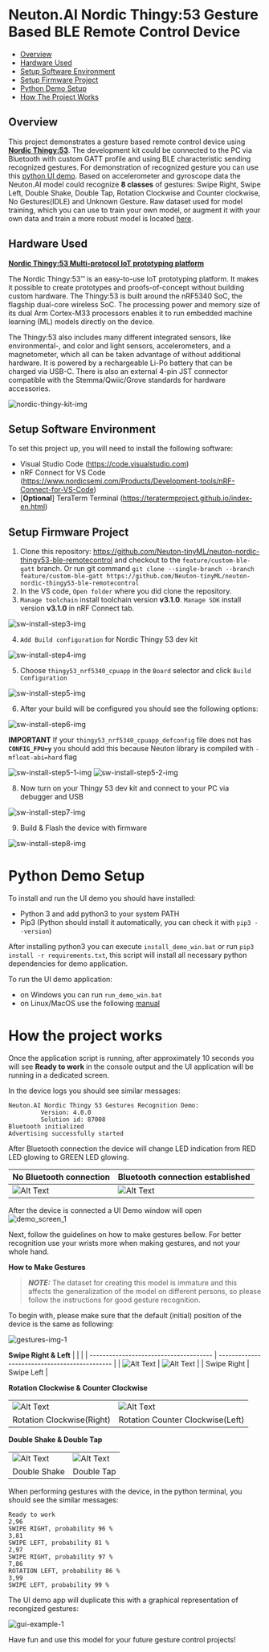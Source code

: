 # Neuton.AI Nordic Thingy:53 Gesture Based BLE Remote Control Device

- [Overview](#overview)
- [Hardware Used](#hw-used)
- [Setup Software Environment](#setup-sw-env)
- [Setup Firmware Project](#setup-fw-proj)
- [Python Demo Setup](#python-demo)
- [How The Project Works](#how-works)

## Overview <div id='overview'/>

This project demonstrates a gesture based remote control device using [__Nordic Thingy:53__](https://www.nordicsemi.com/Products/Development-hardware/Nordic-Thingy-53). The development kit could be connected to the PC via Bluetooth with custom GATT profile and using BLE characteristic sending recognized gestures. For demonstration of recognized gesture you can use this [python UI demo](#python-demo). Based on accelerometer and gyroscope data the Neuton.AI model could recognize __8 classes__ of gestures: Swipe Right, Swipe Left, Double Shake, Double Tap, Rotation Clockwise and Counter clockwise, No Gestures(IDLE) and Unknown Gesture. Raw dataset used for model training, which you can use to train your own model, or augment it with your own data and train a more robust model is located [here](https://drive.google.com/file/d/1mbECXMTTk7QbLah3stydOKv4n8uoSr8G/view?usp=sharing).

## Hardware Used <div id='hw-used'/>

[__Nordic Thingy:53 Multi-protocol IoT prototyping platform__](https://www.nordicsemi.com/Products/Development-hardware/Nordic-Thingy-53)

The Nordic Thingy:53™ is an easy-to-use IoT prototyping platform. It makes it possible to create prototypes and proofs-of-concept without building custom hardware. The Thingy:53 is built around the nRF5340 SoC, the flagship dual-core wireless SoC. The processing power and memory size of its dual Arm Cortex-M33 processors enables it to run embedded machine learning (ML) models directly on the device.

The Thingy:53 also includes many different integrated sensors, like environmental-, and color and light sensors, accelerometers, and a magnetometer, which all can be taken advantage of without additional hardware. It is powered by a rechargeable Li-Po battery that can be charged via USB-C. There is also an external 4-pin JST connector compatible with the Stemma/Qwiic/Grove standards for hardware accessories.

![nordic-thingy-kit-img](resources/nordic_thingy.jpg)

## Setup Software Environment <div id='setup-sw-env'/>

To set this project up, you will need to install the following software:
- Visual Studio Code (https://code.visualstudio.com)
- nRF Connect for VS Code (https://www.nordicsemi.com/Products/Development-tools/nRF-Connect-for-VS-Code)
- [**Optional**] TeraTerm Terminal (https://teratermproject.github.io/index-en.html)

## Setup Firmware Project <div id='setup-fw-proj'/>

1. Clone this repository: https://github.com/Neuton-tinyML/neuton-nordic-thingy53-ble-remotecontrol and checkout to the `feature/custom-ble-gatt` branch. Or run git command `git clone --single-branch --branch feature/custom-ble-gatt https://github.com/Neuton-tinyML/neuton-nordic-thingy53-ble-remotecontrol`
2. In the VS code, `Open folder` where you did clone the repository.
3. `Manage toolchain` install toolchain version **v3.1.0**. `Manage SDK` install version **v3.1.0** in nRF Connect tab.

![sw-install-step3-img](resources/sw-install-step-3.jpg)

4. `Add Build configuration` for Nordic Thingy 53 dev kit

![sw-install-step4-img](resources/sw-install-step-4.jpg)

5. Choose `thingy53_nrf5340_cpuapp` in the `Board` selector and click `Build Configuration`

![sw-install-step5-img](resources/sw-install-step-5.jpg)

6. After your build will be configured you should see the following options:

![sw-install-step6-img](resources/sw-install-step-6.jpg)

**IMPORTANT** If your `thingy53_nrf5340_cpuapp_defconfig` file does not has **`CONFIG_FPU=y`** you should add this because Neuton library is compiled with `-mfloat-abi=hard` flag

![sw-install-step5-1-img](resources/sw-install-step-5-1-important.jpg)
![sw-install-step5-2-img](resources/sw-install-step-5-2-important.jpg)

8. Now turn on your Thingy 53 dev kit and connect to your PC via debugger and USB

![sw-install-step7-img](resources/connected-devkit-sw-install-step-7.jpg)

9. Build & Flash the device with firmware

![sw-install-step8-img](resources/sw-install-step-8.jpg)

# Python Demo Setup <div id='python-demo'/>

To install and run the UI demo you should have installed:

+ Python 3 and add python3 to your system PATH
+ Pip3 (Python should install it automatically, you can check it with `pip3 --version`)

After installing python3 you can execute `install_demo_win.bat` or run `pip3 install -r requirements.txt`, this script will install all necessary python dependencies for demo application.

To run the UI demo application:
- on Windows you can run `run_demo_win.bat` 
- on Linux/MacOS use the following [manual](demo/README.md)



# How the project works <div id='how-works'/>

Once the application script is running, after approximately 10 seconds you will see **Ready to work** in the console output and the UI application will be running in a dedicated screen.

In the device logs you should see similar messages:

```
Neuton.AI Nordic Thingy 53 Gestures Recognition Demo:
         Version: 4.0.0
         Solution id: 87008
Bluetooth initialized
Advertising successfully started
```

After Bluetooth connection the device will change LED indication from RED LED glowing to GREEN LED glowing. 


| No Bluetooth connection |  Bluetooth connection established |
| ------------------------ |---------------------------- |
| ![Alt Text](resources/device-led-no-ble-connect.gif) |![Alt Text](resources/device-led-ble-connect.gif) |

After the device is connected a UI Demo window will open
![demo_screen_1](resources/demo_1.png)

Next, follow the guidelines on how to make gestures bellow. For better recognition use your wrists more when making gestures, and not your whole hand.

__How to Make Gestures__
> **_NOTE:_**  The dataset for creating this model is immature and this affects the generalization of the model on different persons, so please follow the instructions for good gesture recognition.

To begin with, please make sure that the default (initial) position of the device is the same as following:

![gestures-img-1](resources/initial_orientation.gif)


__Swipe Right & Left__
|                                        |                                               |
| -------------------------------------- | --------------------------------------------- |
| ![Alt Text](resources/swipe_right.gif) | ![Alt Text](resources/swipe_left.gif)        |
| Swipe Right                            |    Swipe Left                                |

__Rotation Clockwise & Counter Clockwise__

|                                           |                                               |
| --------------------------------------    | --------------------------------------------- |
| ![Alt Text](resources/rotation_right.gif) | ![Alt Text](resources/rotation_left.gif)      |
| Rotation Clockwise(Right)                 |    Rotation Counter Clockwise(Left)            |

__Double Shake & Double Tap__

|                                           |                                               |
| --------------------------------------    | --------------------------------------------- |
| ![Alt Text](resources/double_shake.gif)   | ![Alt Text](resources/double_tap.gif)      |
| Double Shake                              |    Double Tap                              |

When performing gestures with the device, in the python terminal, you should see the similar messages:

```
Ready to work
2,96
SWIPE RIGHT, probability 96 %
3,81
SWIPE LEFT, probability 81 %
2,97
SWIPE RIGHT, probability 97 %
7,86
ROTATION LEFT, probability 86 %
3,99
SWIPE LEFT, probability 99 %
```

The UI demo app will duplicate this with a graphical representation of recongized gestures:

![gui-example-1](resources/gui_example.gif)


Have fun and use this model for your future gesture control projects!

